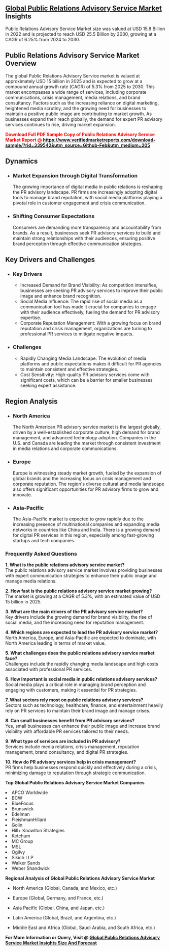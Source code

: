 <h2><a href="https://www.verifiedmarketreports.com/download-sample/?rid=339542&amp;utm_source=Github&amp;utm_medium=205" target="_blank">Global Public Relations Advisory Service Market</a> Insights</h2><p>Public Relations Advisory Service Market size was valued at USD 15.8 Billion in 2022 and is projected to reach USD 25.5 Billion by 2030, growing at a CAGR of 6.25% from 2024 to 2030.</p><p> <h2>Public Relations Advisory Service Market Overview</h2> <p>The global Public Relations Advisory Service market is valued at approximately USD 15 billion in 2025 and is expected to grow at a compound annual growth rate (CAGR) of 5.3% from 2025 to 2030. This market encompasses a wide range of services, including corporate communications, crisis management, media relations, and brand consultancy. Factors such as the increasing reliance on digital marketing, heightened media scrutiny, and the growing need for businesses to maintain a positive public image are contributing to market growth. As businesses expand their reach globally, the demand for expert PR advisory services continues to rise, driving market expansion.</p> <p><strong><p><span class=""><span style="color: #ff0000;"><strong>Download Full PDF Sample Copy of Public Relations Advisory Service Market Report</strong> @ </span><a href="https://www.verifiedmarketreports.com/download-sample/?rid=339542&amp;utm_source=Github-Feb&amp;utm_medium=205" target="_blank">https://www.verifiedmarketreports.com/download-sample/?rid=339542&amp;utm_source=Github-Feb&amp;utm_medium=205</a></span></p></strong></p> <h2>Dynamics</h2> <ul> <li><h3>Market Expansion through Digital Transformation</h3> The growing importance of digital media in public relations is reshaping the PR advisory landscape. PR firms are increasingly adopting digital tools to manage brand reputation, with social media platforms playing a pivotal role in customer engagement and crisis communication.</li> <li><h3>Shifting Consumer Expectations</h3> Consumers are demanding more transparency and accountability from brands. As a result, businesses seek PR advisory services to build and maintain strong relationships with their audiences, ensuring positive brand perception through effective communication strategies.</li> </ul> <h2>Key Drivers and Challenges</h2> <ul> <li><h3>Key Drivers</h3> <ul> <li>Increased Demand for Brand Visibility: As competition intensifies, businesses are seeking PR advisory services to improve their public image and enhance brand recognition.</li> <li>Social Media Influence: The rapid rise of social media as a communication tool has made it crucial for companies to engage with their audience effectively, fueling the demand for PR advisory expertise.</li> <li>Corporate Reputation Management: With a growing focus on brand reputation and crisis management, organizations are turning to professional PR services to mitigate negative impacts.</li> </ul> </li> <li><h3>Challenges</h3> <ul> <li>Rapidly Changing Media Landscape: The evolution of media platforms and public expectations makes it difficult for PR agencies to maintain consistent and effective strategies.</li> <li>Cost Sensitivity: High-quality PR advisory services come with significant costs, which can be a barrier for smaller businesses seeking expert assistance.</li> </ul> </li> </ul> <h2>Region Analysis</h2> <ul> <li><h3>North America</h3> The North American PR advisory service market is the largest globally, driven by a well-established corporate culture, high demand for brand management, and advanced technology adoption. Companies in the U.S. and Canada are leading the market through consistent investment in media relations and corporate communications.</li> <li><h3>Europe</h3> Europe is witnessing steady market growth, fueled by the expansion of global brands and the increasing focus on crisis management and corporate reputation. The region's diverse cultural and media landscape also offers significant opportunities for PR advisory firms to grow and innovate.</li> <li><h3>Asia-Pacific</h3> The Asia-Pacific market is expected to grow rapidly due to the increasing presence of multinational companies and expanding media networks in countries like China and India. There is a growing demand for digital PR services in this region, especially among fast-growing startups and tech companies.</li> </ul> <h3>Frequently Asked Questions</h3> <p><strong>1. What is the public relations advisory service market?</strong><br> The public relations advisory service market involves providing businesses with expert communication strategies to enhance their public image and manage media relations.</p> <p><strong>2. How fast is the public relations advisory service market growing?</strong><br> The market is growing at a CAGR of 5.3%, with an estimated value of USD 15 billion in 2025.</p> <p><strong>3. What are the main drivers of the PR advisory service market?</strong><br> Key drivers include the growing demand for brand visibility, the rise of social media, and the increasing need for reputation management.</p> <p><strong>4. Which regions are expected to lead the PR advisory service market?</strong><br> North America, Europe, and Asia-Pacific are expected to dominate, with North America leading in terms of market value.</p> <p><strong>5. What challenges does the public relations advisory service market face?</strong><br> Challenges include the rapidly changing media landscape and high costs associated with professional PR services.</p> <p><strong>6. How important is social media in public relations advisory services?</strong><br> Social media plays a critical role in managing brand perception and engaging with customers, making it essential for PR strategies.</p> <p><strong>7. What sectors rely most on public relations advisory services?</strong><br> Sectors such as technology, healthcare, finance, and entertainment heavily rely on PR services to maintain their brand image and manage crises.</p> <p><strong>8. Can small businesses benefit from PR advisory services?</strong><br> Yes, small businesses can enhance their public image and increase brand visibility with affordable PR services tailored to their needs.</p> <p><strong>9. What type of services are included in PR advisory?</strong><br> Services include media relations, crisis management, reputation management, brand consultancy, and digital PR strategies.</p> <p><strong>10. How do PR advisory services help in crisis management?</strong><br> PR firms help businesses respond quickly and effectively during a crisis, minimizing damage to reputation through strategic communication.</p> </p><p><strong>Top Global Public Relations Advisory Service Market Companies</strong></p><div data-test-id=""><p><li>APCO Worldwide</li><li> BCW</li><li> BlueFocus</li><li> Brunswick</li><li> Edelman</li><li> FleishmanHillard</li><li> Golin</li><li> Hill+ Knowlton Strategies</li><li> Ketchum</li><li> MC Group</li><li> MSL</li><li> Ogilvy</li><li> Sikich LLP</li><li> Walker Sands</li><li> Weber Shandwick</li></p><div><strong>Regional Analysis of&nbsp;Global Public Relations Advisory Service Market</strong></div><ul><li dir="ltr"><p dir="ltr">North America&nbsp;(Global, Canada, and Mexico, etc.)</p></li><li dir="ltr"><p dir="ltr">Europe (Global, Germany, and France, etc.)</p></li><li dir="ltr"><p dir="ltr">Asia Pacific&nbsp;(Global, China, and Japan, etc.)</p></li><li dir="ltr"><p dir="ltr">Latin America&nbsp;(Global, Brazil, and Argentina, etc.)</p></li><li dir="ltr">Middle East and Africa&nbsp;(Global, Saudi Arabia, and South Africa, etc.)</li></ul><p><strong>For More Information or Query, Visit @&nbsp;</strong><strong><a href="https://www.verifiedmarketreports.com/product/public-relations-advisory-service-market/?utm_source=Github&amp;utm_medium=205" target="_blank">Global Public Relations Advisory Service Market Insights Size And Forecast</a></strong></p></div>
